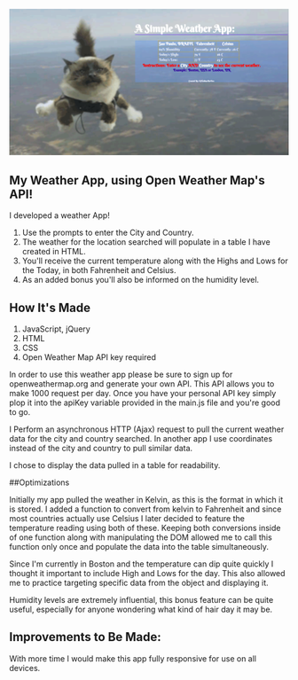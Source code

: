 ![.:What's The Weather?:.](weatherappss.png)

## My Weather App, using Open Weather Map's API!

I developed a weather App!
1. Use the prompts to enter the City and Country.
2. The weather for the location searched will populate in a table I have created in HTML.
3. You'll receive the current temperature along with the Highs and Lows for the Today, in both Fahrenheit and Celsius.
4. As an added bonus you'll also be informed on the humidity level.

## How It's Made

1. JavaScript, jQuery
2. HTML
3. CSS
4. Open Weather Map API key required

In order to use this weather app please be sure to sign up for openweathermap.org and generate your own API. This API allows you to make 1000 request per day. Once you have your personal API key simply plop it into the apiKey variable provided in the main.js file and you're good to go.

I Perform an asynchronous HTTP (Ajax) request to pull the current weather data for the city and country searched. In another app I use coordinates instead of the city and country to pull similar data.

I chose to display the data pulled in a table for readability.

##Optimizations

Initially my app pulled the weather in Kelvin, as this is the format in which it is stored. I added a function to convert from kelvin to Fahrenheit and since most countries actually use Celsius I later decided to feature the temperature reading using both of these. Keeping both conversions inside of one function along with manipulating the DOM allowed me to call this function only once and populate the data into the table simultaneously.

Since I'm currently in Boston and the temperature can dip quite quickly I thought it important to include High and Lows for the day. This also allowed me to practice targeting specific data from the object and displaying it.

Humidity levels are extremely influential, this bonus feature can be quite useful, especially for anyone wondering what kind of hair day it may be.

## Improvements to Be Made:

With more time I would make this app fully responsive for use on all devices.
